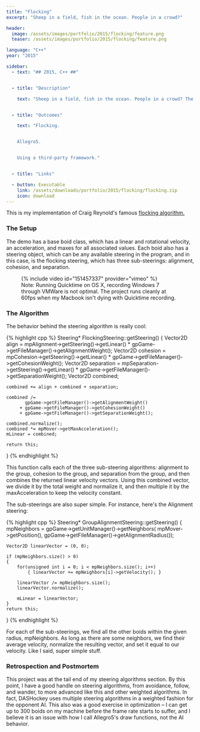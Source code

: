```yaml
---
title: "Flocking"
excerpt: "Sheep in a field, fish in the ocean. People in a crowd?"

header:
  image: /assets/images/portfolio/2015/flocking/feature.png
  teaser: /assets/images/portfolio/2015/flocking/feature.png

language: "C++"
year: "2015"

sidebar:
  - text: "## 2015, C++ ##"


  - title: "Description"

    text: "Sheep in a field, fish in the ocean. People in a crowd? The classic AI steering algorithm."


  - title: "Outcomes"

    text: "Flocking.


    Allegro5.


    Using a third-party framework."


  - title: "Links"

  - button: Executable
    link: /assets/downloads/portfolio/2015/flocking/flocking.zip
    icon: download
---
```



This is my implementation of Craig Reynold's famous [flocking algorithm.](https://en.wikipedia.org/wiki/Flocking_(behavior))

### The Setup

The demo has a base boid class, which has a linear and rotational velocity, an acceleration, and maxes for all associated values. Each boid also has a steering object, which can be any available steering in the program, and in this case, is the flocking steering, which has three sub-steerings: alignment, cohesion, and separation.

<figure class="align-center">
  {% include video id="151457337" provider="vimeo" %}
  <figcaption>Note: Running Quicktime on OS X, recording Windows 7 through VMWare is not optimal. The project runs cleanly at 60fps when my Macbook isn't dying with Quicktime recording.</figcaption>
</figure>


### The Algorithm
The behavior behind the steering algorithm is really cool:

{% highlight cpp %}
Steering* FlockingSteering::getSteering()
{
	Vector2D align =
            mpAlignment->getSteering()->getLinear()
          * gpGame->getFileManager()->getAlignmentWeight();
	Vector2D cohesion =
            mpCohesion->getSteering()->getLinear()
          * gpGame->getFileManager()->getCohesionWeight();
	Vector2D separation =
            mpSeparation->getSteering()->getLinear()
          * gpGame->getFileManager()->getSeparationWeight();
	Vector2D combined;

	combined += align + combined + separation;

	combined /=
           gpGame->getFileManager()->getAlignmentWeight()
         + gpGame->getFileManager()->getCohesionWeight()
         + gpGame->getFileManager()->getSeparationWeight();

	combined.normalize();
	combined *= mpMover->getMaxAcceleration();
	mLinear = combined;

	return this;
}
{% endhighlight %}

This function calls each of the three sub-steering algorithms: alignment to the group, cohesion to the group, and separation from the group, and then combines the returned linear velocity vectors. Using this combined vector, we divide it by the total weight and normalize it, and then multiple it by the maxAcceleration to keep the velocity constant.

The sub-steerings are also super simple. For instance, here's the Alignment steering:

{% highlight cpp %}
Steering* GroupAlignmentSteering::getSteering()
{
    mpNeighbors =
       gpGame->getUnitManager()->getNeighbors(
           mpMover->getPosition(),
           gpGame->getFileManager()->getAlignmentRadius());

    Vector2D linearVector = (0, 0);

    if (mpNeighbors.size() > 0)
    {
	    for(unsigned int i = 0; i < mpNeighbors.size(); i++)
            { linearVector += mpNeighbors[i]->getVelocity(); }

	    linearVector /= mpNeighbors.size();
	    linearVector.normalize();

	    mLinear = linearVector;
    }
    return this;
}
{% endhighlight %}

For each of the sub-steerings, we find all the other boids within the given radius, mpNeighbors. As long as there are some neighbors, we find their average velocity, normalize the resulting vector, and set it equal to our velocity. Like I said, super simple stuff.

### Retrospection and Postmortem
This project was at the tail end of my steering algorithms section. By this point, I have a good handle on steering algorithms, from avoidance, follow, and wander, to more advanced like this and other weighted algorithms. In fact, DASHockey uses multiple steering algorithms in a weighted fashion for the opponent AI. This also was a good exercise in optimization – I can get up to 300 boids on my machine before the frame rate starts to suffer, and I believe it is an issue with how I call Allegro5's draw functions, not the AI behavior.
